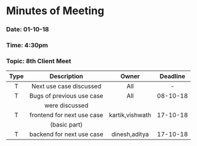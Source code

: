 # Minutes of Meeting

### Date: 01-10-18
### Time: 4:30pm
### Topic: 8th Client Meet

|  **Type**  |        **Description**            |   **Owner**          |   **Deadline**   |
| :--------: |  :-----------------------------:  |  :----------------:  |  :------------:  |
|     T      |      Next use case discussed      |      All             |        -         |
|     T      |      Bugs of previous use case    |      All             |    08-10-18      |
|            |      were discussed               |                      |                  |
|     T      |      frontend for next use case   |    kartik,vishwath   |    17-10-18      |   
|            |      (basic part)                 |                      |                  |
|     T      |      backend for next use case    |     dinesh,aditya    |    17-10-18      |